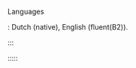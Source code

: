 Languages

: Dutch (native), English (fluent(B2)).

<!-- My [curriculum vitae](http://castleamber.com/documents/perl-programmer-john-bokma-cv.pdf) (PDF) -->


:::

:::::
